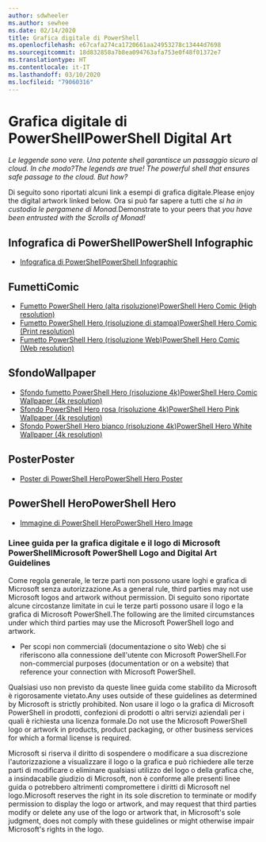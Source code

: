```yaml
---
author: sdwheeler
ms.author: sewhee
ms.date: 02/14/2020
title: Grafica digitale di PowerShell
ms.openlocfilehash: e67cafa274ca1720661aa24953278c13444d7698
ms.sourcegitcommit: 18d832858a7b8ea094763afa753e0f48f01372e7
ms.translationtype: HT
ms.contentlocale: it-IT
ms.lasthandoff: 03/10/2020
ms.locfileid: "79060316"
---
```

# <a name="powershell-digital-art"></a><span data-ttu-id="369dc-102">Grafica digitale di PowerShell</span><span class="sxs-lookup"><span data-stu-id="369dc-102">PowerShell Digital Art</span></span>

<span data-ttu-id="369dc-103">*Le leggende sono vere. Una potente shell garantisce un passaggio sicuro al cloud. In che modo?*</span><span class="sxs-lookup"><span data-stu-id="369dc-103">*The legends are true! The powerful shell that ensures safe passage to the cloud. But how?*</span></span>

<span data-ttu-id="369dc-104">Di seguito sono riportati alcuni link a esempi di grafica digitale.</span><span class="sxs-lookup"><span data-stu-id="369dc-104">Please enjoy the digital artwork linked below.</span></span> <span data-ttu-id="369dc-105">Ora si può far sapere a tutti che *si ha in custodia le pergamene di Monad.*</span><span class="sxs-lookup"><span data-stu-id="369dc-105">Demonstrate to your peers that *you have been entrusted with the Scrolls of Monad!*</span></span>

## <a name="powershell-infographic"></a><span data-ttu-id="369dc-106">Infografica di PowerShell</span><span class="sxs-lookup"><span data-stu-id="369dc-106">PowerShell Infographic</span></span>

- [<span data-ttu-id="369dc-107">Infografica di PowerShell</span><span class="sxs-lookup"><span data-stu-id="369dc-107">PowerShell Infographic</span></span>](https://github.com/MicrosoftDocs/PowerShell-Docs/blob/staging/assets/PowerShell_7_Infographic.pdf)

## <a name="comic"></a><span data-ttu-id="369dc-108">Fumetti</span><span class="sxs-lookup"><span data-stu-id="369dc-108">Comic</span></span>

- [<span data-ttu-id="369dc-109">Fumetto PowerShell Hero (alta risoluzione)</span><span class="sxs-lookup"><span data-stu-id="369dc-109">PowerShell Hero Comic (High resolution)</span></span>](https://aka.ms/powershellherocomic_highres)
- [<span data-ttu-id="369dc-110">Fumetto PowerShell Hero (risoluzione di stampa)</span><span class="sxs-lookup"><span data-stu-id="369dc-110">PowerShell Hero Comic (Print resolution)</span></span>](https://aka.ms/powershellherocomic_print)
- [<span data-ttu-id="369dc-111">Fumetto PowerShell Hero (risoluzione Web)</span><span class="sxs-lookup"><span data-stu-id="369dc-111">PowerShell Hero Comic (Web resolution)</span></span>](https://aka.ms/powershellherocomic_web)

## <a name="wallpaper"></a><span data-ttu-id="369dc-112">Sfondo</span><span class="sxs-lookup"><span data-stu-id="369dc-112">Wallpaper</span></span>

- [<span data-ttu-id="369dc-113">Sfondo fumetto PowerShell Hero (risoluzione 4k)</span><span class="sxs-lookup"><span data-stu-id="369dc-113">PowerShell Hero Comic Wallpaper (4k resolution)</span></span>](https://aka.ms/powershellherowallpaper)
- [<span data-ttu-id="369dc-114">Sfondo PowerShell Hero rosa (risoluzione 4k)</span><span class="sxs-lookup"><span data-stu-id="369dc-114">PowerShell Hero Pink Wallpaper (4k resolution)</span></span>](https://aka.ms/powershellherowallpaper1)
- [<span data-ttu-id="369dc-115">Sfondo PowerShell Hero bianco (risoluzione 4k)</span><span class="sxs-lookup"><span data-stu-id="369dc-115">PowerShell Hero White Wallpaper (4k resolution)</span></span>](https://aka.ms/powershellherowallpaper2)

## <a name="poster"></a><span data-ttu-id="369dc-116">Poster</span><span class="sxs-lookup"><span data-stu-id="369dc-116">Poster</span></span>

- [<span data-ttu-id="369dc-117">Poster di PowerShell Hero</span><span class="sxs-lookup"><span data-stu-id="369dc-117">PowerShell Hero Poster</span></span>](https://aka.ms/powershellheroposter)

## <a name="powershell-hero"></a><span data-ttu-id="369dc-118">PowerShell Hero</span><span class="sxs-lookup"><span data-stu-id="369dc-118">PowerShell Hero</span></span>

- [<span data-ttu-id="369dc-119">Immagine di PowerShell Hero</span><span class="sxs-lookup"><span data-stu-id="369dc-119">PowerShell Hero Image</span></span>](https://aka.ms/powershellhero)

### <a name="microsoft-powershell-logo-and-digital-art-guidelines"></a><span data-ttu-id="369dc-120">Linee guida per la grafica digitale e il logo di Microsoft PowerShell</span><span class="sxs-lookup"><span data-stu-id="369dc-120">Microsoft PowerShell Logo and Digital Art Guidelines</span></span>

<span data-ttu-id="369dc-121">Come regola generale, le terze parti non possono usare loghi e grafica di Microsoft senza autorizzazione.</span><span class="sxs-lookup"><span data-stu-id="369dc-121">As a general rule, third parties may not use Microsoft logos and artwork without permission.</span></span> <span data-ttu-id="369dc-122">Di seguito sono riportate alcune circostanze limitate in cui le terze parti possono usare il logo e la grafica di Microsoft PowerShell.</span><span class="sxs-lookup"><span data-stu-id="369dc-122">The following are the limited circumstances under which third parties may use the Microsoft PowerShell logo and artwork.</span></span>

- <span data-ttu-id="369dc-123">Per scopi non commerciali (documentazione o sito Web) che si riferiscono alla connessione dell'utente con Microsoft PowerShell.</span><span class="sxs-lookup"><span data-stu-id="369dc-123">For non-commercial purposes (documentation or on a website) that reference your connection with Microsoft PowerShell.</span></span>

<span data-ttu-id="369dc-124">Qualsiasi uso non previsto da queste linee guida come stabilito da Microsoft è rigorosamente vietato.</span><span class="sxs-lookup"><span data-stu-id="369dc-124">Any uses outside of these guidelines as determined by Microsoft is strictly prohibited.</span></span> <span data-ttu-id="369dc-125">Non usare il logo o la grafica di Microsoft PowerShell in prodotti, confezioni di prodotti o altri servizi aziendali per i quali è richiesta una licenza formale.</span><span class="sxs-lookup"><span data-stu-id="369dc-125">Do not use the Microsoft PowerShell logo or artwork in products, product packaging, or other business services for which a formal license is required.</span></span>

<span data-ttu-id="369dc-126">Microsoft si riserva il diritto di sospendere o modificare a sua discrezione l'autorizzazione a visualizzare il logo o la grafica e può richiedere alle terze parti di modificare o eliminare qualsiasi utilizzo del logo o della grafica che, a insindacabile giudizio di Microsoft, non è conforme alle presenti linee guida o potrebbero altrimenti compromettere i diritti di Microsoft nel logo.</span><span class="sxs-lookup"><span data-stu-id="369dc-126">Microsoft reserves the right in its sole discretion to terminate or modify permission to display the logo or artwork, and may request that third parties modify or delete any use of the logo or artwork that, in Microsoft's sole judgment, does not comply with these guidelines or might otherwise impair Microsoft's rights in the logo.</span></span>
